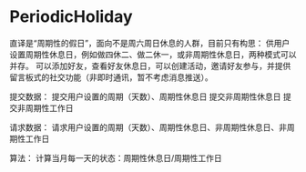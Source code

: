 ﻿# PeriodicHoliday

直译是“周期性的假日”，面向不是周六周日休息的人群，目前只有构思：
供用户设置周期性休息日，例如做四休二、做二休一，或非周期性休息日，两种模式可以并存。
可以添加好友，查看好友休息日，可以创建活动，邀请好友参与，并提供留言板式的社交功能（非即时通讯，暂不考虑消息推送）。



提交数据：
提交用户设置的周期（天数）、周期性休息日
提交非周期性休息日
提交非周期性工作日



请求数据：
请求用户设置的周期（天数）、周期性休息日、非周期性休息日、非周期性工作日



算法：
计算当月每一天的状态：周期性休息日/周期性工作日